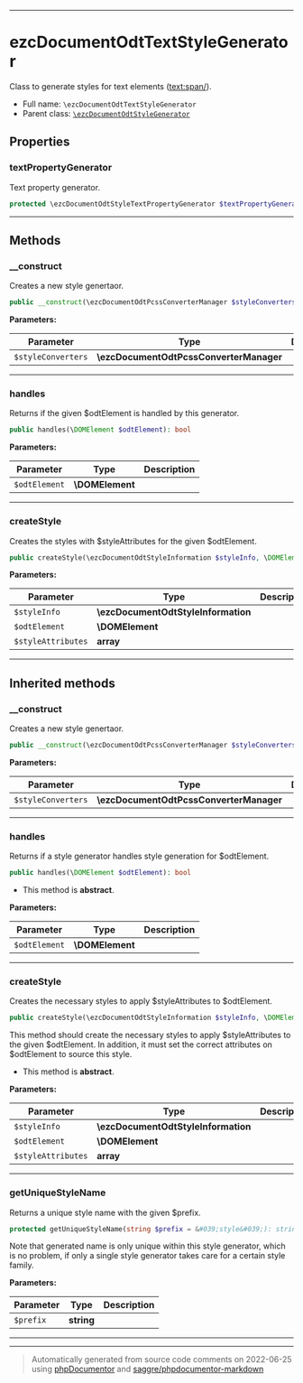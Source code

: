 ***

# ezcDocumentOdtTextStyleGenerator

Class to generate styles for text elements (<text:span/>).



* Full name: `\ezcDocumentOdtTextStyleGenerator`
* Parent class: [`\ezcDocumentOdtStyleGenerator`](./ezcDocumentOdtStyleGenerator.md)



## Properties


### textPropertyGenerator

Text property generator.

```php
protected \ezcDocumentOdtStyleTextPropertyGenerator $textPropertyGenerator
```






***

## Methods


### __construct

Creates a new style genertaor.

```php
public __construct(\ezcDocumentOdtPcssConverterManager $styleConverters): mixed
```








**Parameters:**

| Parameter | Type | Description |
|-----------|------|-------------|
| `$styleConverters` | **\ezcDocumentOdtPcssConverterManager** |  |




***

### handles

Returns if the given $odtElement is handled by this generator.

```php
public handles(\DOMElement $odtElement): bool
```








**Parameters:**

| Parameter | Type | Description |
|-----------|------|-------------|
| `$odtElement` | **\DOMElement** |  |




***

### createStyle

Creates the styles with $styleAttributes for the given $odtElement.

```php
public createStyle(\ezcDocumentOdtStyleInformation $styleInfo, \DOMElement $odtElement, array $styleAttributes): void
```








**Parameters:**

| Parameter | Type | Description |
|-----------|------|-------------|
| `$styleInfo` | **\ezcDocumentOdtStyleInformation** |  |
| `$odtElement` | **\DOMElement** |  |
| `$styleAttributes` | **array** |  |




***


## Inherited methods


### __construct

Creates a new style genertaor.

```php
public __construct(\ezcDocumentOdtPcssConverterManager $styleConverters): mixed
```








**Parameters:**

| Parameter | Type | Description |
|-----------|------|-------------|
| `$styleConverters` | **\ezcDocumentOdtPcssConverterManager** |  |




***

### handles

Returns if a style generator handles style generation for $odtElement.

```php
public handles(\DOMElement $odtElement): bool
```




* This method is **abstract**.



**Parameters:**

| Parameter | Type | Description |
|-----------|------|-------------|
| `$odtElement` | **\DOMElement** |  |




***

### createStyle

Creates the necessary styles to apply $styleAttributes to $odtElement.

```php
public createStyle(\ezcDocumentOdtStyleInformation $styleInfo, \DOMElement $odtElement, array $styleAttributes): mixed
```

This method should create the necessary styles to apply $styleAttributes
to the given $odtElement. In addition, it must set the correct
attributes on $odtElement to source this style.


* This method is **abstract**.



**Parameters:**

| Parameter | Type | Description |
|-----------|------|-------------|
| `$styleInfo` | **\ezcDocumentOdtStyleInformation** |  |
| `$odtElement` | **\DOMElement** |  |
| `$styleAttributes` | **array** |  |




***

### getUniqueStyleName

Returns a unique style name with the given $prefix.

```php
protected getUniqueStyleName(string $prefix = &#039;style&#039;): string
```

Note that generated name is only unique within this style generator,
which is no problem, if only a single style generator takes care for a
certain style family.






**Parameters:**

| Parameter | Type | Description |
|-----------|------|-------------|
| `$prefix` | **string** |  |




***


***
> Automatically generated from source code comments on 2022-06-25 using [phpDocumentor](http://www.phpdoc.org/) and [saggre/phpdocumentor-markdown](https://github.com/Saggre/phpDocumentor-markdown)
